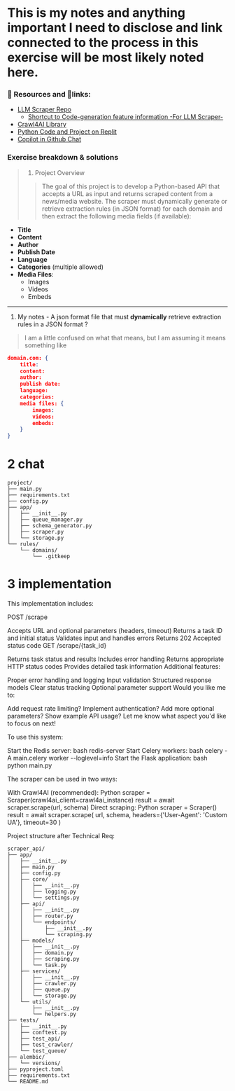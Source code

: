 # This is my notes and anything important I need to disclose and link connected to the process in this exercise will be most likely noted here.

### 📁 Resources and 🔗links: 
- [LLM Scraper Repo](https://github.com/mishushakov/llm-scraper)
  - [Shortcut to Code-generation feature information -For LLM Scraper-](https://github.com/mishushakov/llm-scraper?tab=readme-ov-file#code-generation)
- [Crawl4AI Library](https://github.com/unclecode/crawl4ai)
- [Python Code and Project on Replit](https://replit.com/@gerryjekova/WryWhimsicalGigahertz)
- [Copilot in Github Chat](https://github.com/copilot/share/48490026-00a0-8884-a941-5e49e09228c8)


### Exercise breakdown & solutions
> 1. Project Overview
>> The goal of this project is to develop a Python-based API that accepts a URL as input and returns scraped content from a news/media website. The scraper must dynamically generate or retrieve extraction rules (in JSON format) for each domain and then extract the following media fields (if available):

- **Title**
- **Content**
- **Author**
- **Publish Date**
- **Language**
- **Categories** (multiple allowed)
- **Media Files**:
  - Images
  - Videos
  - Embeds

--- 
1. My notes - A json format file that must **dynamically** retrieve extraction rules in a JSON format ? 
> I am a little confused on what that means, but I am assuming it means something like 

``` extraction.json
domain.com: {
    title: 
    content:
    author: 
    publish date: 
    language: 
    categories: 
    media files: { 
        images: 
        videos: 
        embeds: 
    }
}
```

# 2 chat 
```
project/
├── main.py
├── requirements.txt
├── config.py
├── app/
│   ├── __init__.py
│   ├── queue_manager.py
│   ├── schema_generator.py
│   ├── scraper.py
│   └── storage.py
└── rules/
    └── domains/
        └── .gitkeep
```

# 3 implementation 
This implementation includes:

POST /scrape

Accepts URL and optional parameters (headers, timeout)
Returns a task ID and initial status
Validates input and handles errors
Returns 202 Accepted status code
GET /scrape/{task_id}

Returns task status and results
Includes error handling
Returns appropriate HTTP status codes
Provides detailed task information
Additional features:

Proper error handling and logging
Input validation
Structured response models
Clear status tracking
Optional parameter support
Would you like me to:

Add request rate limiting?
Implement authentication?
Add more optional parameters?
Show example API usage?
Let me know what aspect you'd like to focus on next!

To use this system:

Start the Redis server:
bash
redis-server
Start Celery workers:
bash
celery -A main.celery worker --loglevel=info
Start the Flask application:
bash
python main.py


The scraper can be used in two ways:

With Crawl4AI (recommended):
Python
scraper = Scraper(crawl4ai_client=crawl4ai_instance)
result = await scraper.scrape(url, schema)
Direct scraping:
Python
scraper = Scraper()
result = await scraper.scrape(
    url,
    schema,
    headers={'User-Agent': 'Custom UA'},
    timeout=30
)

Project structure after Technical Req:
```
scraper_api/
├── app/
│   ├── __init__.py
│   ├── main.py
│   ├── config.py
│   ├── core/
│   │   ├── __init__.py
│   │   ├── logging.py
│   │   └── settings.py
│   ├── api/
│   │   ├── __init__.py
│   │   ├── router.py
│   │   └── endpoints/
│   │       ├── __init__.py
│   │       └── scraping.py
│   ├── models/
│   │   ├── __init__.py
│   │   ├── domain.py
│   │   ├── scraping.py
│   │   └── task.py
│   ├── services/
│   │   ├── __init__.py
│   │   ├── crawler.py
│   │   ├── queue.py
│   │   └── storage.py
│   └── utils/
│       ├── __init__.py
│       └── helpers.py
├── tests/
│   ├── __init__.py
│   ├── conftest.py
│   ├── test_api/
│   ├── test_crawler/
│   └── test_queue/
├── alembic/
│   └── versions/
├── pyproject.toml
├── requirements.txt
└── README.md
```